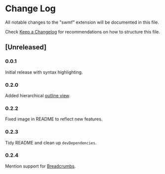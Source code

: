 # Change Log

All notable changes to the "swmf" extension will be documented in this file.

Check [Keep a Changelog](http://keepachangelog.com/) for recommendations on how to structure this file.

## [Unreleased]
### 0.0.1 
Initial release with syntax highlighting.
### 0.2.0 
Added hierarchical [outline view](https://code.visualstudio.com/docs/getstarted/userinterface#_outline-view).
### 0.2.2 
Fixed image in README to reflect new features.
### 0.2.3
Tidy README and clean up `devDependencies`.
### 0.2.4
Mention support for [Breadcrumbs](https://code.visualstudio.com/updates/v1_26#_breadcrumbs).
